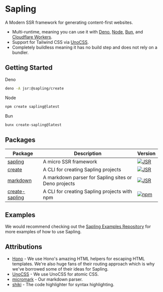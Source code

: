 # Sapling

A Modern SSR framework for generating content-first websites. 

 - Multi-runtime, meaning you can use it with [Deno](https://deno.com/), [Node](https://nodejs.org/), [Bun](https://bun.sh/), and [Cloudflare Workers](https://developers.cloudflare.com/workers/). 
 - Support for Tailwind CSS via [UnoCSS](https://github.com/unocss/unocss).
 - Completely buildless meaning it has no build step and does not rely on a bundler.


## Getting Started  

Deno

```bash
deno -A jsr:@sapling/create
```

Node

```bash
npm create sapling@latest
```

Bun

```bash
bunx create-sapling@latest
```

## Packages

| Package | Description | Version |
|---------|-------------|-----|
| [sapling](./packages/sapling/) | A micro SSR framework | [![JSR](https://jsr.io/badges/@sapling/sapling)](https://jsr.io/@sapling/sapling) |
| [create](./packages/create/) | A CLI for creating Sapling projects | [![JSR](https://jsr.io/badges/@sapling/create)](https://jsr.io/@sapling/create) |
| [markdown](./packages/markdown/) | A markdown parser for Sapling sites or Deno projects | [![JSR](https://jsr.io/badges/@sapling/markdown)](https://jsr.io/@sapling/markdown) |
| [create-sapling](./packages/create-sapling/) | A CLI for creating Sapling projects with npm | [![npm](https://img.shields.io/npm/v/create-sapling.svg)](https://www.npmjs.com/package/create-sapling) |


## Examples

We would recommend checking out the [Sapling Examples Repository](https://github.com/withsapling/examples) for more examples of how to use Sapling.

## Attributions

- [Hono](https://github.com/honojs/hono) - We use Hono's amazing HTML helpers for escaping HTML templates. We're also huge fans of their routing approach which is why we've borrowed some of their ideas for Sapling.
- [UnoCSS](https://github.com/unocss/unocss) - We use UnoCSS for atomic CSS.
- [micromark](https://github.com/micromark/micromark) - Our markdown parser.
- [shiki](https://github.com/shikijs/shiki) - The code highlighter for syntax highlighting.
